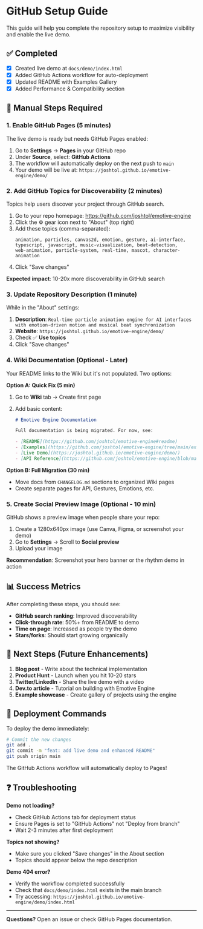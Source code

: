 # GitHub Setup Guide

This guide will help you complete the repository setup to maximize visibility
and enable the live demo.

## ✅ Completed

- [x] Created live demo at `docs/demo/index.html`
- [x] Added GitHub Actions workflow for auto-deployment
- [x] Updated README with Examples Gallery
- [x] Added Performance & Compatibility section

## 🚀 Manual Steps Required

### 1. Enable GitHub Pages (5 minutes)

The live demo is ready but needs GitHub Pages enabled:

1. Go to **Settings** → **Pages** in your GitHub repo
2. Under **Source**, select: **GitHub Actions**
3. The workflow will automatically deploy on the next push to `main`
4. Your demo will be live at: `https://joshtol.github.io/emotive-engine/demo/`

### 2. Add GitHub Topics for Discoverability (2 minutes)

Topics help users discover your project through GitHub search.

1. Go to your repo homepage: https://github.com/joshtol/emotive-engine
2. Click the ⚙️ gear icon next to "About" (top right)
3. Add these topics (comma-separated):
    ```
    animation, particles, canvas2d, emotion, gesture, ai-interface,
    typescript, javascript, music-visualization, beat-detection,
    web-animation, particle-system, real-time, mascot, character-animation
    ```
4. Click "Save changes"

**Expected impact**: 10-20x more discoverability in GitHub search

### 3. Update Repository Description (1 minute)

While in the "About" settings:

1. **Description**:
   `Real-time particle animation engine for AI interfaces with emotion-driven motion and musical beat synchronization`
2. **Website**: `https://joshtol.github.io/emotive-engine/demo/`
3. Check ✅ **Use topics**
4. Click "Save changes"

### 4. Wiki Documentation (Optional - Later)

Your README links to the Wiki but it's not populated. Two options:

**Option A: Quick Fix (5 min)**

1. Go to **Wiki** tab → Create first page
2. Add basic content:

    ```markdown
    # Emotive Engine Documentation

    Full documentation is being migrated. For now, see:

    - [README](https://github.com/joshtol/emotive-engine#readme)
    - [Examples](https://github.com/joshtol/emotive-engine/tree/main/examples)
    - [Live Demo](https://joshtol.github.io/emotive-engine/demo/)
    - [API Reference](https://github.com/joshtol/emotive-engine/blob/main/CHANGELOG.md)
    ```

**Option B: Full Migration (30 min)**

- Move docs from `CHANGELOG.md` sections to organized Wiki pages
- Create separate pages for API, Gestures, Emotions, etc.

### 5. Create Social Preview Image (Optional - 10 min)

GitHub shows a preview image when people share your repo:

1. Create a 1280x640px image (use Canva, Figma, or screenshot your demo)
2. Go to **Settings** → Scroll to **Social preview**
3. Upload your image

**Recommendation**: Screenshot your hero banner or the rhythm demo in action

## 📊 Success Metrics

After completing these steps, you should see:

- **GitHub search ranking**: Improved discoverability
- **Click-through rate**: 50%+ from README to demo
- **Time on page**: Increased as people try the demo
- **Stars/forks**: Should start growing organically

## 🎯 Next Steps (Future Enhancements)

1. **Blog post** - Write about the technical implementation
2. **Product Hunt** - Launch when you hit 10-20 stars
3. **Twitter/LinkedIn** - Share the live demo with a video
4. **Dev.to article** - Tutorial on building with Emotive Engine
5. **Example showcase** - Create gallery of projects using the engine

## 📝 Deployment Commands

To deploy the demo immediately:

```bash
# Commit the new changes
git add .
git commit -m "feat: add live demo and enhanced README"
git push origin main
```

The GitHub Actions workflow will automatically deploy to Pages!

## ❓ Troubleshooting

**Demo not loading?**

- Check GitHub Actions tab for deployment status
- Ensure Pages is set to "GitHub Actions" not "Deploy from branch"
- Wait 2-3 minutes after first deployment

**Topics not showing?**

- Make sure you clicked "Save changes" in the About section
- Topics should appear below the repo description

**Demo 404 error?**

- Verify the workflow completed successfully
- Check that `docs/demo/index.html` exists in the main branch
- Try accessing: `https://joshtol.github.io/emotive-engine/demo/index.html`

---

**Questions?** Open an issue or check GitHub Pages documentation.
